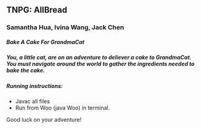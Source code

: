 ## TNPG: AllBread
### Samantha Hua, Ivina Wang, Jack Chen 

##### Bake A Cake For GrandmaCat
##### You, a little cat, are on an adventure to deliever a cake to GrandmaCat. You must navigate around the world to gather the ingredients needed to bake the cake.

##### Running instructions: 
* Javac all files 
* Run from Woo (java Woo) in terminal.

Good luck on your adventure! 
